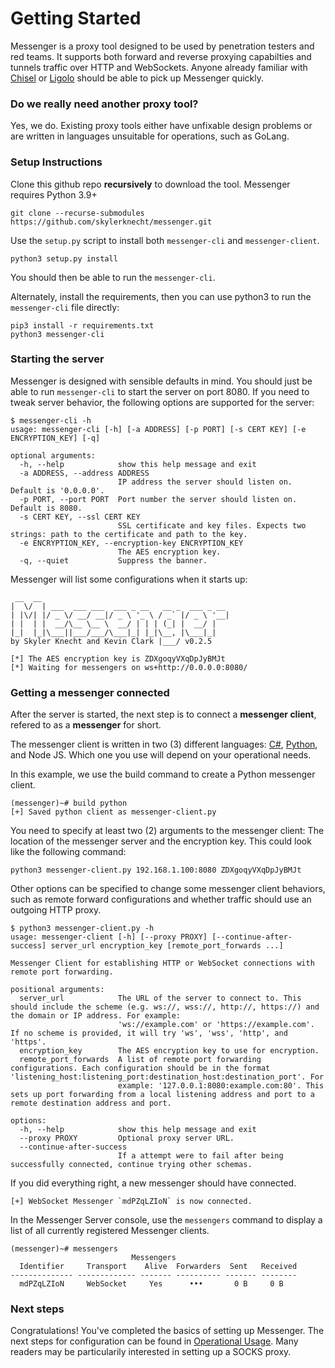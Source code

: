 # Getting Started

Messenger is a proxy tool designed to be used by penetration testers and red teams. It supports both forward and reverse proxying capabilties and tunnels traffic over HTTP and WebSockets. Anyone already familiar with [Chisel](https://github.com/jpillora/chisel) or [Ligolo](https://github.com/nicocha30/ligolo-ng) should be able to pick up Messenger quickly.

### Do we really need another proxy tool?

Yes, we do. Existing proxy tools either have unfixable design problems or are written in languages unsuitable for operations, such as GoLang.

### Setup Instructions

Clone this github repo **recursively** to download the tool. Messenger requires Python 3.9+

```
git clone --recurse-submodules https://github.com/skylerknecht/messenger.git
```

Use the `setup.py` script to install both `messenger-cli` and `messenger-client`.

```
python3 setup.py install
```
You should then be able to run the `messenger-cli`.

Alternately, install the requirements, then you can use python3 to run the `messenger-cli` file directly:

```
pip3 install -r requirements.txt
python3 messenger-cli
```

### Starting the server

Messenger is designed with sensible defaults in mind. You should just be able to run `messenger-cli` to start the server on port 8080. If you need to tweak server behavior, the following options are supported for the server:
```
$ messenger-cli -h
usage: messenger-cli [-h] [-a ADDRESS] [-p PORT] [-s CERT KEY] [-e ENCRYPTION_KEY] [-q]

optional arguments:
  -h, --help            show this help message and exit
  -a ADDRESS, --address ADDRESS
                        IP address the server should listen on. Default is '0.0.0.0'.
  -p PORT, --port PORT  Port number the server should listen on. Default is 8080.
  -s CERT KEY, --ssl CERT KEY
                        SSL certificate and key files. Expects two strings: path to the certificate and path to the key.
  -e ENCRYPTION_KEY, --encryption-key ENCRYPTION_KEY
                        The AES encryption key.
  -q, --quiet           Suppress the banner.
```

Messenger will list some configurations when it starts up:
```
 __  __
|  \/  | ___  ___ ___  ___ _ __   __ _  ___ _ __
| |\/| |/ _ \/ __/ __|/ _ \ '_ \ / _` |/ _ \ '__|
| |  | |  __/\__ \__ \  __/ | | | (_| |  __/ |
|_|  |_|\___||___/___/\___|_| |_|\__, |\___|_|
by Skyler Knecht and Kevin Clark |___/ v0.2.5

[*] The AES encryption key is ZDXgoqyVXqDpJyBMJt
[*] Waiting for messengers on ws+http://0.0.0.0:8080/
```

### Getting a messenger connected

After the server is started, the next step is to connect a **messenger client**, refered to as a **messenger** for short.

The messenger client is written in two (3) different languages: [C#](https://github.com/skylerknecht/messenger-client-python),
[Python](https://github.com/skylerknecht/messenger-client-python), and Node JS. Which one you use will depend on your operational needs. 

In this example, we use the build command to create a Python messenger client. 

```
(messenger)~# build python
[+] Saved python client as messenger-client.py
```

You need to specify at least two (2) arguments to the messenger client: The location of the messenger server and the encryption key. This could look like the following command:
```
python3 messenger-client.py 192.168.1.100:8080 ZDXgoqyVXqDpJyBMJt
```
Other options can be specified to change some messenger client behaviors, such as remote forward configurations and whether traffic should use an outgoing HTTP proxy.

```
$ python3 messenger-client.py -h
usage: messenger-client [-h] [--proxy PROXY] [--continue-after-success] server_url encryption_key [remote_port_forwards ...]

Messenger Client for establishing HTTP or WebSocket connections with remote port forwarding.

positional arguments:
  server_url            The URL of the server to connect to. This should include the scheme (e.g. ws://, wss://, http://, https://) and the domain or IP address. For example:
                        'ws://example.com' or 'https://example.com'. If no scheme is provided, it will try 'ws', 'wss', 'http', and 'https'.
  encryption_key        The AES encryption key to use for encryption.
  remote_port_forwards  A list of remote port forwarding configurations. Each configuration should be in the format 'listening_host:listening_port:destination_host:destination_port'. For
                        example: '127.0.0.1:8080:example.com:80'. This sets up port forwarding from a local listening address and port to a remote destination address and port.

options:
  -h, --help            show this help message and exit
  --proxy PROXY         Optional proxy server URL.
  --continue-after-success
                        If a attempt were to fail after being successfully connected, continue trying other schemas.
```
If you did everything right, a new messenger should have connected.

```
[+] WebSocket Messenger `mdPZqLZIoN` is now connected.
```
In the Messenger Server console, use the `messengers` command to display a list of all currently registered Messenger clients.
```
(messenger)~# messengers
                           Messengers
  Identifier     Transport    Alive  Forwarders  Sent   Received
-------------- ------------- ------- ---------- ------- --------
  mdPZqLZIoN     WebSocket     Yes      •••       0 B     0 B
```

### Next steps

Congratulations! You've completed the basics of setting up Messenger. The next steps for configuration can be found in [Operational Usage](docs/operational-usage.md). Many readers may be particularily interested in setting up a SOCKS proxy.
